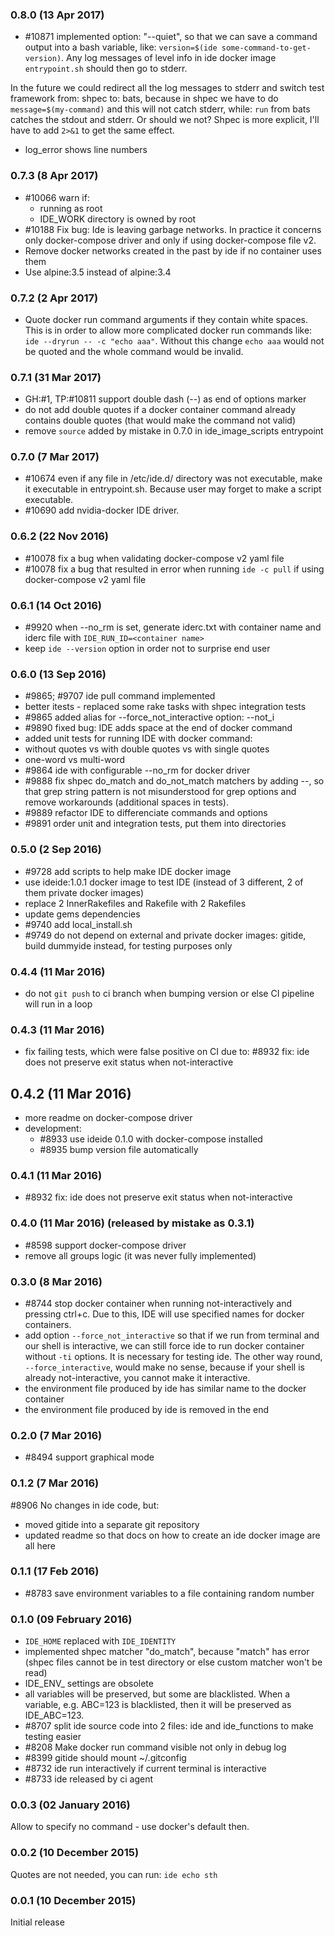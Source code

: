 ### 0.8.0 (13 Apr 2017)

* \#10871 implemented option: "--quiet", so that we can save a command output into
 a bash variable, like: `version=$(ide some-command-to-get-version)`. Any log
 messages of level info in ide docker image `entrypoint.sh` should then go to stderr.

 In the future we could redirect all the log messages to stderr and switch test framework
 from: shpec to: bats, because in shpec we have to do `message=$(my-command)`
 and this will not catch stderr, while: `run` from bats catches the stdout and stderr.
 Or should we not? Shpec is more explicit, I'll have to add `2>&1` to get the same
 effect.
* log_error shows line numbers

### 0.7.3 (8 Apr 2017)

* \#10066 warn if:
  * running as root
  * IDE_WORK directory is owned by root
* \#10188 Fix bug: Ide is leaving garbage networks. In practice it concerns
 only docker-compose driver and only if using docker-compose file v2.
* Remove docker networks created in the past by ide if no container uses them
* Use alpine:3.5 instead of alpine:3.4

### 0.7.2 (2 Apr 2017)

* Quote docker run command arguments if they contain white spaces. This is in
 order to allow more complicated docker run commands like:
 `ide --dryrun -- -c "echo aaa"`. Without this change `echo aaa` would not be
 quoted and the whole command would be invalid.

### 0.7.1 (31 Mar 2017)

* GH:\#1, TP:\#10811 support double dash (--) as end of options marker
* do not add double quotes if a docker container command already contains
 double quotes (that would make the command not valid)
* remove `source` added by mistake in 0.7.0 in ide_image_scripts entrypoint

### 0.7.0 (7 Mar 2017)

* \#10674 even if any file in /etc/ide.d/ directory was not executable,
 make it executable in entrypoint.sh. Because user may forget to make a script
 executable.
* \#10690 add nvidia-docker IDE driver.

### 0.6.2 (22 Nov 2016)

* \#10078 fix a bug when validating docker-compose v2 yaml file
* \#10078 fix a bug that resulted in error when running `ide -c pull`
 if using docker-compose v2 yaml file

### 0.6.1 (14 Oct 2016)

* \#9920 when --no_rm is set, generate iderc.txt with container name and
 iderc file with `IDE_RUN_ID=<container name>`
* keep `ide --version` option in order not to surprise end user

### 0.6.0 (13 Sep 2016)

* \#9865; #9707 ide pull command implemented
* better itests - replaced some rake tasks with shpec integration tests
* \#9865 added alias for --force_not_interactive option: --not_i
* \#9890 fixed bug: IDE adds space at the end of docker command
* added unit tests for running IDE with docker command:
 * without quotes vs with double quotes vs with single quotes
 * one-word vs multi-word
* \#9864 ide with configurable --no_rm for docker driver
* \#9888 fix shpec do_match and do_not_match matchers by adding --, so that
  grep string pattern is not misunderstood for grep options and remove
  workarounds (additional spaces in tests).
* \#9889 refactor IDE to differenciate commands and options
* \#9891 order unit and integration tests, put them into directories

### 0.5.0 (2 Sep 2016)

* \#9728 add scripts to help make IDE docker image
* use ideide:1.0.1 docker image to test IDE (instead of 3 different, 2 of them
  private docker images)
* replace 2 InnerRakefiles and Rakefile with 2 Rakefiles
* update gems dependencies
* \#9740 add local_install.sh
* \#9749 do not depend on external and private docker images: gitide, build dummyide
 instead, for testing purposes only

### 0.4.4 (11 Mar 2016)

* do not `git push` to ci branch when bumping version or else CI
 pipeline will run in a loop

### 0.4.3 (11 Mar 2016)

* fix failing tests, which were false positive on CI due to:
 \#8932 fix: ide does not preserve exit status when not-interactive

## 0.4.2 (11 Mar 2016)

* more readme on docker-compose driver
* development:
   * \#8933 use ideide 0.1.0 with docker-compose installed
   * \#8935 bump version file automatically

### 0.4.1 (11 Mar 2016)

* \#8932 fix: ide does not preserve exit status when not-interactive

### 0.4.0 (11 Mar 2016) (released by mistake as 0.3.1)

* \#8598 support docker-compose driver
* remove all groups logic (it was never fully implemented)

### 0.3.0 (8 Mar 2016)

* \#8744 stop docker container when running not-interactively and pressing ctrl+c.
 Due to this, IDE will use specified names for docker containers.
* add option `--force_not_interactive` so that if we run from terminal and our
 shell is interactive, we can still force ide to run docker container without
 `-ti` options. It is necessary for testing ide.
 The other way round, `--force_interactive`, would make no sense, because if your
 shell is already not-interactive, you cannot make it interactive.
* the environment file produced by ide has similar name to the docker container
* the environment file produced by ide is removed in the end

### 0.2.0 (7 Mar 2016)

* \#8494 support graphical mode

### 0.1.2 (7 Mar 2016)

\#8906 No changes in ide code, but:
* moved gitide into a separate git repository
* updated readme so that docs on how to create an ide docker image
 are all here

### 0.1.1 (17 Feb 2016)

* \#8783 save environment variables to a file containing random number

### 0.1.0 (09 February 2016)

* `IDE_HOME` replaced with `IDE_IDENTITY`
* implemented shpec matcher "do_match", because "match" has error
 (shpec files cannot be in test directory or else custom matcher won't be read)
* IDE_ENV_ settings are obsolete
* all variables will be preserved, but some are blacklisted. When a variable,
 e.g. ABC=123 is blacklisted, then it will be preserved as IDE_ABC=123.
* \#8707 split ide source code into 2 files: ide and ide_functions to make testing easier
* \#8208 Make docker run command visible not only in debug log
* \#8399 gitide should mount ~/.gitconfig
* \#8732 ide run interactively if current terminal is interactive
* \#8733 ide released by ci agent

### 0.0.3 (02 January 2016)

Allow to specify no command - use docker's default then.

### 0.0.2 (10 December 2015)

Quotes are not needed, you can run: `ide echo sth`

### 0.0.1 (10 December 2015)

Initial release
